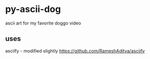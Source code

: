 # py-ascii-dog
ascii art for my favorite doggo video

## uses
asciify - modified slightly
  https://github.com/RameshAditya/asciify
